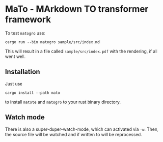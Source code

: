 # MaTo - MArkdown TO transformer framework

To test `matogro` use:

```
cargo run --bin matogro sample/src/index.md
```

This will result in a file called `sample/src/index.pdf` with the
rendering, if all went well.

## Installation

Just use 

```
cargo install --path mato
```

to install `matote` and `matogro` to your rust binary directory.
 
## Watch mode

There is also a super-duper-watch-mode, which can activated via
`-w`. Then, the source file will be watched and if written to
will be reprocessed.